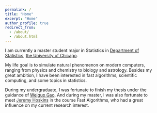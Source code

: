 ```yaml
---
permalink: /
title: "Home"
excerpt: "Home"
author_profile: true
redirect_from: 
  - /about/
  - /about.html
---
```


I am currently a master student major in Statistics in [Department of Statistics](https://stat.uchicago.edu/), [the University of Chicago](https://www.uchicago.edu/). 

My life goal is to simulate natural phenomenon on modern computers, ranging from physics and chemistry to biology and astrology. Besides my great ambition, I have been interested in fast algorithms, scientific computing, and some topics in statistics.

During my undergraduate, I was fortunate to finish my thesis under the guidance of [Weiguo Gao](https://www.researchgate.net/profile/Weiguo-Gao). And during my master, I was also fortunate to meet [Jeremy Hoskins](https://www.jghoskins.com/) in the course Fast Algorithms, who had a great influence on my current research interest.
